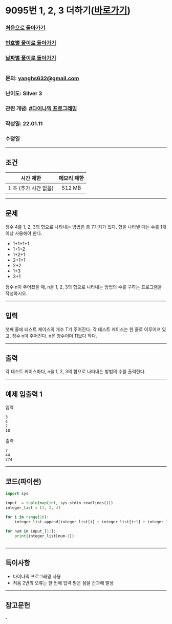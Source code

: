 # 9095번 1, 2, 3 더하기([바로가기](https://www.acmicpc.net/problem/9095))

### [처음으로 돌아가기](/README.md)
### [번호별 풀이로 돌아가기](README.md)
### [날짜별 풀이로 돌아가기](/Sort%20by%20date.md)
#
### 문의: yanghs632@gmail.com
### 난이도: Silver 3
### 관련 개념: [#다이나믹 프로그래밍](https://www.acmicpc.net/problemset?sort=ac_desc&algo=25)
### 작성일: 22.01.11
### 수정일

---
## 조건
시간 제한|메모리 제한
:---:|:---:
1 초 (추가 시간 없음)|512 MB

---
## 문제
정수 4를 1, 2, 3의 합으로 나타내는 방법은 총 7가지가 있다. 합을 나타낼 때는 수를 1개 이상 사용해야 한다.

- 1+1+1+1
- 1+1+2
- 1+2+1
- 2+1+1
- 2+2
- 1+3
- 3+1

정수 n이 주어졌을 때, n을 1, 2, 3의 합으로 나타내는 방법의 수를 구하는 프로그램을 작성하시오.

---
## 입력
첫째 줄에 테스트 케이스의 개수 T가 주어진다. 각 테스트 케이스는 한 줄로 이루어져 있고, 정수 n이 주어진다. n은 양수이며 11보다 작다.

---
## 출력
각 테스트 케이스마다, n을 1, 2, 3의 합으로 나타내는 방법의 수를 출력한다.

---
## 예제 입출력 1
입력
```
3
4
7
10
```

출력
```
7
44
274
```

---
## 코드(파이썬)
```python
import sys

input_ = tuple(map(int, sys.stdin.readlines()))
integer_list = [1, 2, 4]

for i in range(10):
    integer_list.append(integer_list[i] + integer_list[i+1] + integer_list[i+2])
    
for num in input_[1:]:
    print(integer_list[num-1])
        
```

---
## 특이사항
- 다이나믹 프로그래밍 사용
- 처음 2번의 오류는 한 번에 입력 받은 점을 간과해 발생

---
## 참고문헌
\-